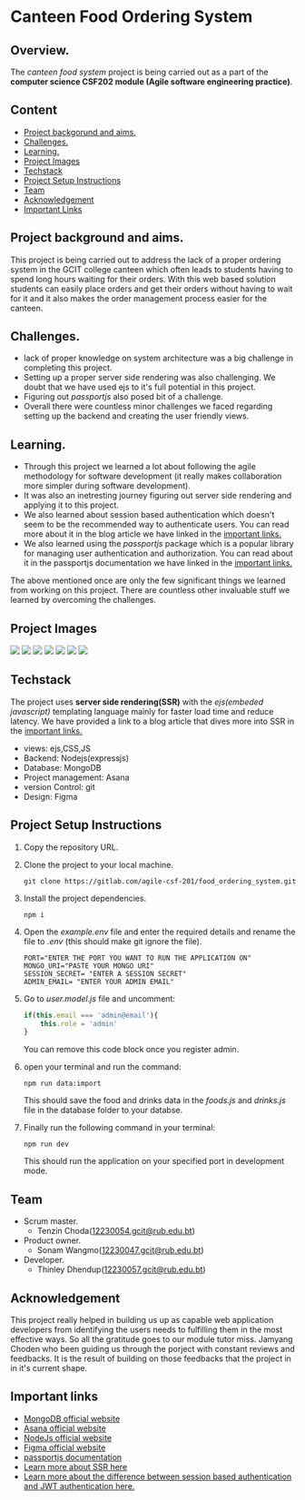 # Canteen Food Ordering System

## Overview.
The *canteen food system* project is being carried out as a part of the **computer science CSF202 module (Agile software engineering practice)**.

## Content
- [Project backgorund and aims.](#project-background-and-aims)
- [Challenges.](#challenges)
- [Learning.](#learning)
- [Project Images](#project-images)
- [Techstack](#techstack)
- [Project Setup Instructions](#project-setup-instructions)
- [Team](#team)
- [Acknowledgement](#acknowledgement)
- [Important Links](#important-links)


## Project background and aims.
This project is being carried out to address the lack of a proper ordering system in the GCIT college canteen which often leads to students having to spend long hours waiting for their orders. With this web based solution students can easily place orders and get their orders without having to wait for it and it also makes the order management process easier for the canteen.

## Challenges.
- lack of proper knowledge on system architecture was a big challenge in completing this project.
- Setting up a proper server side rendering was also challenging. We doubt that we have used ejs to it's full potential in this project. 
- Figuring out *passportjs* also posed bit of a challenge.
- Overall there were countless minor challenges we faced regarding setting up the backend and creating the user friendly views.

## Learning.
- Through this project we learned a lot about following the agile methodology for software development (it really makes collaboration more simpler during software development).
- It was also an inetresting journey figuring out server side rendering and applying it to this project.
- We also learned about session based authentication which doesn't seem to be the recommended way to authenticate users. You can read more about it in the blog article we have linked in the [important links.](#important-links)
- We also learned using the *passportjs* package which is a popular library for managing user authentication and authorization. You can read about it in the passportjs documentation we have linked in the [important links.](#important-links)   

The above mentioned once are only the few significant things we learned from working on this project. There are countless other invaluable stuff we learned by overcoming the challenges.

## Project Images
![](./project-images/login.png)
![](./project-images/register.png)
![](./project-images/user-home.png)
![](./project-images/user-orders.png)
![](./project-images/user-profile.png)
![](./project-images/admin-home.png)
![](./project-images/reviews.png)

## Techstack
The project uses **server side rendering(SSR)** with the *ejs(embeded javascript)* templating language mainly for faster load time and reduce latency. We have provided a link to a blog article that dives more into SSR in the [important links.](#important-links) 
- views: ejs,CSS,JS
- Backend: Nodejs(expressjs)
- Database: MongoDB
- Project management: Asana
- version Control: git
- Design: Figma

## Project Setup Instructions
1. Copy the repository URL.
2. Clone the project to your local machine.

   ```git
   git clone https://gitlab.com/agile-csf-201/food_ordering_system.git
   ```

3. Install the project dependencies.
    ```
    npm i
    ```

4. Open the *example.env* file and enter the required details and rename the file to *.env* (this should make git ignore the file).

    ```
    PORT="ENTER THE PORT YOU WANT TO RUN THE APPLICATION ON"
    MONGO_URI="PASTE YOUR MONGO URI"
    SESSION_SECRET= "ENTER A SESSION SECRET"
    ADMIN_EMAIL= "ENTER YOUR ADMIN EMAIL"
    ```
5. Go to *user.model.js* file and uncomment:
    ```javascript
    if(this.email === 'admin@email'){
        this.role = 'admin'
    }
    ```
    You can remove this code block once you register admin.

6. open your terminal and run the command:
    ```
    npm run data:import
    ```
    This should save the food and drinks data in the *foods.js* and *drinks.js* file in the database folder to your databse.

7. Finally run the following command in your terminal:
    ```
    npm run dev
    ```
    This should run the application on your specified port in development mode.

## Team
- Scrum master.
    - Tenzin Choda(12230054.gcit@rub.edu.bt)
- Product owner.
    - Sonam Wangmo(12230047.gcit@rub.edu.bt)
- Developer.
    - Thinley Dhendup(12230057.gcit@rub.edu.bt)

## Acknowledgement
This project really helped in building us up as capable web application developers from identifying the users needs to fulfilling them in the most effective ways. So all the gratitude goes to our module tutor miss. Jamyang Choden who been guiding us through the porject with constant reviews and feedbacks. It is the result of building on those feedbacks that the project in in it's current shape.  

## Important links
- [MongoDB official website](https://www.mongodb.com/)
- [Asana official website](https://asana.com/)
- [NodeJs official website](https://nodejs.org/en)
- [Figma official website](https://www.figma.com/)
- [passportjs documentation](https://www.passportjs.org/)
- [Learn more about SSR here](https://prismic.io/blog/what-is-ssr?ref=dailydev)
- [Learn more about the difference between session based authentication and JWT authentication here.](https://dev.to/codeparrot/jwt-vs-session-authentication-1mol)
